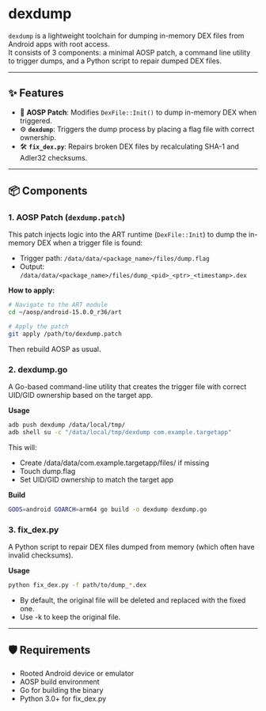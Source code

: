 # dexdump

`dexdump` is a lightweight toolchain for dumping in-memory DEX files from Android apps with root access.  
It consists of 3 components: a minimal AOSP patch, a command line utility to trigger dumps, and a Python script to repair dumped DEX files.

---

## ✨ Features

- 🔧 **AOSP Patch**: Modifies `DexFile::Init()` to dump in-memory DEX when triggered.
- ⚙️ **`dexdump`**: Triggers the dump process by placing a flag file with correct ownership.
- 🛠️ **`fix_dex.py`**: Repairs broken DEX files by recalculating SHA-1 and Adler32 checksums.

---

## 📦 Components

### 1. AOSP Patch (`dexdump.patch`)
This patch injects logic into the ART runtime (`DexFile::Init`) to dump the in-memory DEX when a trigger file is found:

- Trigger path: `/data/data/<package_name>/files/dump.flag`
- Output: `/data/data/<package_name>/files/dump_<pid>_<ptr>_<timestamp>.dex`

**How to apply:**
```bash
# Navigate to the ART module
cd ~/aosp/android-15.0.0_r36/art

# Apply the patch
git apply /path/to/dexdump.patch
```

Then rebuild AOSP as usual.

### 2. dexdump.go
A Go-based command-line utility that creates the trigger file with correct UID/GID ownership based on the target app.

**Usage**
```bash
adb push dexdump /data/local/tmp/
adb shell su -c "/data/local/tmp/dexdump com.example.targetapp"
```

This will:

* Create /data/data/com.example.targetapp/files/ if missing
* Touch dump.flag
* Set UID/GID ownership to match the target app

**Build**
```bash
GOOS=android GOARCH=arm64 go build -o dexdump dexdump.go
```

### 3. fix_dex.py
A Python script to repair DEX files dumped from memory (which often have invalid checksums).

**Usage**
```bash
python fix_dex.py -f path/to/dump_*.dex
```

* By default, the original file will be deleted and replaced with the fixed one.
* Use -k to keep the original file.

---

## 🛡 Requirements

* Rooted Android device or emulator
* AOSP build environment
* Go for building the binary
* Python 3.0+ for fix_dex.py